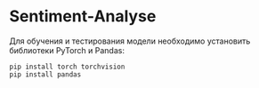 # Sentiment-Analyse
Для обучения и тестирования модели необходимо установить библиотеки PyTorch и Pandas:

```
pip install torch torchvision
pip install pandas
```
